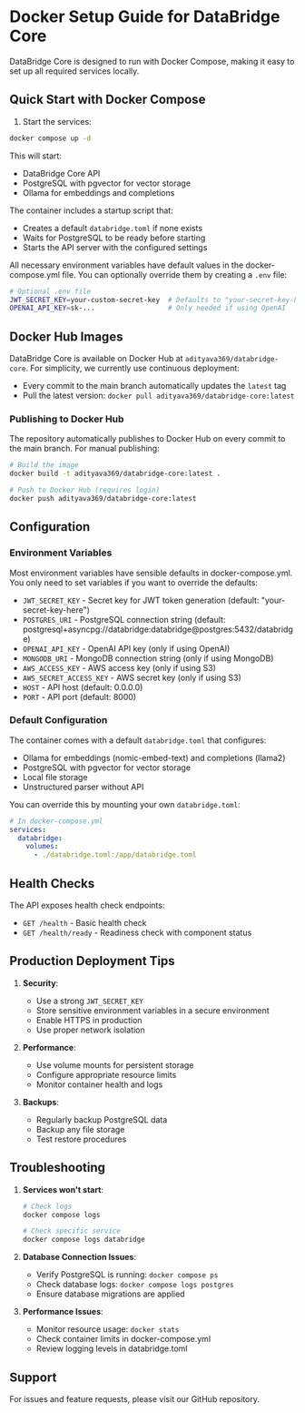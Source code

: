 # Docker Setup Guide for DataBridge Core

DataBridge Core is designed to run with Docker Compose, making it easy to set up all required services locally.

## Quick Start with Docker Compose

1. Start the services:
```bash
docker compose up -d
```

This will start:
- DataBridge Core API
- PostgreSQL with pgvector for vector storage
- Ollama for embeddings and completions

The container includes a startup script that:
- Creates a default `databridge.toml` if none exists
- Waits for PostgreSQL to be ready before starting
- Starts the API server with the configured settings

All necessary environment variables have default values in the docker-compose.yml file. You can optionally override them by creating a `.env` file:

```bash
# Optional .env file
JWT_SECRET_KEY=your-custom-secret-key  # Defaults to "your-secret-key-here" if not set
OPENAI_API_KEY=sk-...                  # Only needed if using OpenAI
```

## Docker Hub Images

DataBridge Core is available on Docker Hub at `adityava369/databridge-core`. For simplicity, we currently use continuous deployment:

- Every commit to the main branch automatically updates the `latest` tag
- Pull the latest version: `docker pull adityava369/databridge-core:latest`

### Publishing to Docker Hub

The repository automatically publishes to Docker Hub on every commit to the main branch. For manual publishing:

```bash
# Build the image
docker build -t adityava369/databridge-core:latest .

# Push to Docker Hub (requires login)
docker push adityava369/databridge-core:latest
```

## Configuration

### Environment Variables

Most environment variables have sensible defaults in docker-compose.yml. You only need to set variables if you want to override the defaults:

- `JWT_SECRET_KEY` - Secret key for JWT token generation (default: "your-secret-key-here")
- `POSTGRES_URI` - PostgreSQL connection string (default: postgresql+asyncpg://databridge:databridge@postgres:5432/databridge)
- `OPENAI_API_KEY` - OpenAI API key (only if using OpenAI)
- `MONGODB_URI` - MongoDB connection string (only if using MongoDB)
- `AWS_ACCESS_KEY` - AWS access key (only if using S3)
- `AWS_SECRET_ACCESS_KEY` - AWS secret key (only if using S3)
- `HOST` - API host (default: 0.0.0.0)
- `PORT` - API port (default: 8000)

### Default Configuration

The container comes with a default `databridge.toml` that configures:
- Ollama for embeddings (nomic-embed-text) and completions (llama2)
- PostgreSQL with pgvector for vector storage
- Local file storage
- Unstructured parser without API

You can override this by mounting your own `databridge.toml`:

```yaml
# In docker-compose.yml
services:
  databridge:
    volumes:
      - ./databridge.toml:/app/databridge.toml
```

## Health Checks

The API exposes health check endpoints:
- `GET /health` - Basic health check
- `GET /health/ready` - Readiness check with component status

## Production Deployment Tips

1. **Security**:
   - Use a strong `JWT_SECRET_KEY`
   - Store sensitive environment variables in a secure environment
   - Enable HTTPS in production
   - Use proper network isolation

2. **Performance**:
   - Use volume mounts for persistent storage
   - Configure appropriate resource limits
   - Monitor container health and logs

3. **Backups**:
   - Regularly backup PostgreSQL data
   - Backup any file storage
   - Test restore procedures

## Troubleshooting

1. **Services won't start**:
   ```bash
   # Check logs
   docker compose logs
   
   # Check specific service
   docker compose logs databridge
   ```

2. **Database Connection Issues**:
   - Verify PostgreSQL is running: `docker compose ps`
   - Check database logs: `docker compose logs postgres`
   - Ensure database migrations are applied

3. **Performance Issues**:
   - Monitor resource usage: `docker stats`
   - Check container limits in docker-compose.yml
   - Review logging levels in databridge.toml

## Support

For issues and feature requests, please visit our GitHub repository. 
